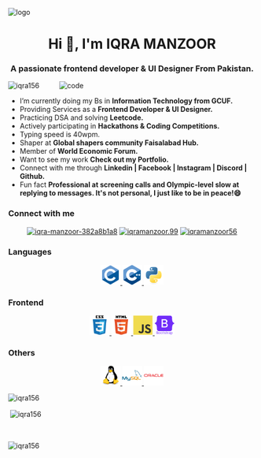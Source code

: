 ![logo](https://github.com/iqra156/iqra6915/blob/main/Tech%20photo.png)
<h1 align="center">Hi 👋, I'm IQRA MANZOOR</h1>
<h3 align="center">A passionate frontend developer & UI Designer From Pakistan.</h3>
<img align="right" alt="code" width="400" src="https://github.com/user-attachments/assets/68afafbe-edcb-4432-bc55-dd62afb85859" />

<p align="left"> <img src="https://komarev.com/ghpvc/?username=iqra156&label=Profile%20views&color=0e75b6&style=flat" alt="iqra156" /> </p>

-  I’m currently doing my Bs in **Information Technology from GCUF.**
-  Providing Services as a **Frontend Developer & UI Designer.**
-  Practicing DSA and solving **Leetcode.**
-  Actively participating in **Hackathons & Coding Competitions.**
-  Typing speed is 40wpm.
-  Shaper at **Global shapers community Faisalabad Hub.**
-  Member of  **World Economic Forum.**
-  Want to see my work **Check out my Portfolio.**
-  Connect with me through **Linkedin | Facebook | Instagram | Discord | Github.**
-  Fun fact **Professional at screening calls and Olympic-level slow at replying to messages. It's not personal, I just like to be in peace!😄**
  

<h3 align="left">Connect with me</h3>
<p align="center">
<a href="https://linkedin.com/in/iqra-manzoor-382a8b1a8" target="blank"><img align="center" src="https://raw.githubusercontent.com/rahuldkjain/github-profile-readme-generator/master/src/images/icons/Social/linked-in-alt.svg" alt="iqra-manzoor-382a8b1a8" height="30" width="40" /></a>
<a href="https://instagram.com/iqramanzoor.99" target="blank"><img align="center" src="https://raw.githubusercontent.com/rahuldkjain/github-profile-readme-generator/master/src/images/icons/Social/instagram.svg" alt="iqramanzoor.99" height="30" width="40" /></a>
<a href="https://www.leetcode.com/iqramanzoor56" target="blank"><img align="center" src="https://raw.githubusercontent.com/rahuldkjain/github-profile-readme-generator/master/src/images/icons/Social/leet-code.svg" alt="iqramanzoor56" height="30" width="40" /></a>
</p>



<h3 align="left">Languages</h3>
<p align="center">
<a href="https://www.cprogramming.com/" target="_blank" rel="noreferrer"> <img src="https://raw.githubusercontent.com/devicons/devicon/master/icons/c/c-original.svg" alt="c" width="40" height="40"/> </a><a href="https://www.w3schools.com/cpp/" target="_blank" rel="noreferrer"> <img src="https://raw.githubusercontent.com/devicons/devicon/master/icons/cplusplus/cplusplus-original.svg" alt="cplusplus" width="40" height="40"/> </a><a href="https://www.python.org" target="_blank" rel="noreferrer"> <img src="https://raw.githubusercontent.com/devicons/devicon/master/icons/python/python-original.svg" alt="python" width="40" height="40"/> </a> </p>

<h3 align="left">Frontend</h3>
<p align="center"><a href="https://www.w3schools.com/css/" target="_blank" rel="noreferrer"> <img src="https://raw.githubusercontent.com/devicons/devicon/master/icons/css3/css3-original-wordmark.svg" alt="css3" width="40" height="40"/> </a><a href="https://www.w3.org/html/" target="_blank" rel="noreferrer"> <img src="https://raw.githubusercontent.com/devicons/devicon/master/icons/html5/html5-original-wordmark.svg" alt="html5" width="40" height="40"/> </a>
<a href="https://developer.mozilla.org/en-US/docs/Web/JavaScript" target="_blank" rel="noreferrer"> <img src="https://raw.githubusercontent.com/devicons/devicon/master/icons/javascript/javascript-original.svg" alt="javascript" width="40" height="40"/> </a><a href="https://getbootstrap.com" target="_blank" rel="noreferrer"> <img src="https://raw.githubusercontent.com/devicons/devicon/master/icons/bootstrap/bootstrap-plain-wordmark.svg" alt="bootstrap" width="40" height="40"/> </a></p>



<h3 align="left">Others</h3><p align="center">
<a href="https://www.linux.org/" target="_blank" rel="noreferrer"> <img src="https://raw.githubusercontent.com/devicons/devicon/master/icons/linux/linux-original.svg" alt="linux" width="40" height="40"/> </a> <a href="https://www.mysql.com/" target="_blank" rel="noreferrer"> <img src="https://raw.githubusercontent.com/devicons/devicon/master/icons/mysql/mysql-original-wordmark.svg" alt="mysql" width="40" height="40"/> </a>
<a href="https://www.oracle.com/" target="_blank" rel="noreferrer"> <img src="https://raw.githubusercontent.com/devicons/devicon/master/icons/oracle/oracle-original.svg" alt="oracle" width="40" height="40"/> </a> </p>

<p><img align="left" src="https://github-readme-stats.vercel.app/api/top-langs?username=iqra156&show_icons=true&locale=en&layout=compact" alt="iqra156" /></p><br>
<p>&nbsp;<img align="center" src="https://github-readme-stats.vercel.app/api?username=iqra156&show_icons=true&locale=en" alt="iqra156" /></p><br>
<p><img align="center" src="https://github-readme-streak-stats.herokuapp.com/?user=iqra156&" alt="iqra156" /></p>
